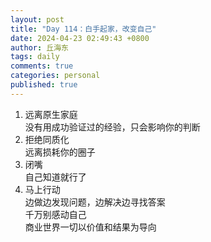 ```yaml
---
layout: post
title: "Day 114：白手起家，改变自己"
date: 2024-04-23 02:49:43 +0800
author: 丘海东 
tags: daily
comments: true
categories: personal
published: true
---
```

1. 远离原生家庭  
   没有用成功验证过的经验，只会影响你的判断  
2. 拒绝同质化  
   远离损耗你的圈子  
3. 闭嘴  
   自己知道就行了  
4. 马上行动  
   边做边发现问题，边解决边寻找答案  
   千万别感动自己  
   商业世界一切以价值和结果为导向
